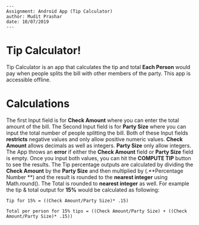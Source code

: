 ```
---
Assignment: Android App (Tip Calculator)
author: Mudit Prashar
date: 10/07/2019
---
```
# Tip Calculator!

Tip Calculator is an app that calculates the tip and total  **Each Person** would pay when people splits the bill with other members of the party. This app is accessible offline. 

# Calculations
The first Input field  is for **Check Amount** where you can enter the total amount of the bill. 
The Second Input field is for **Party Size** where you can input the total number of people splitting the bill.
Both of these Input fields **restricts** negative values and only allow positive numeric values. 
**Check Amount** allows decimals as well as integers.
 **Party Size** only allow integers.
The App throws an **error**  if either the **Check Amount** field or **Party Size** field is empty. 
Once you input both values, you can hit the **COMPUTE TIP** button to see the results.
The Tip percentage outputs are calculated by dividing the **Check Amount** by the **Party Size** and then multiplied by (.**Percentage Number **) and the result is rounded to the **nearest integer** using Math.round(). The Total is rounded to **nearest integer** as well. 
 For example the tip & total output for **15%** would be calculated as following: 
				
`Tip for 15% = ((Check Amount/Party Size)* .15)`

`Total per person for 15% tips = ((Check Amount/Party Size) + ((Check Amount/Party Size)* .15))`